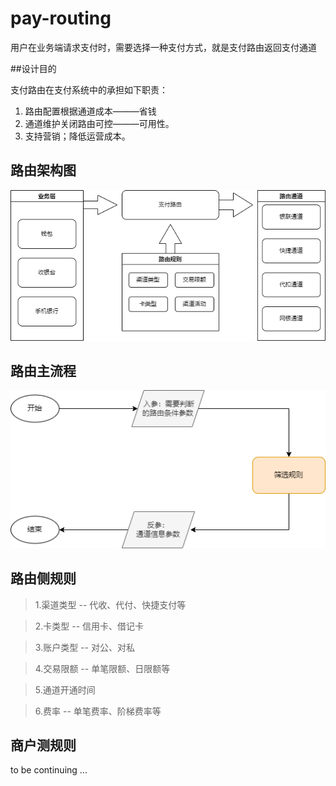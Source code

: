 # pay-routing

用户在业务端请求支付时，需要选择一种支付方式，就是支付路由返回支付通道

##设计目的

支付路由在支付系统中的承担如下职责：

1. 路由配置根据通道成本———省钱
2. 通道维护关闭路由可控———可用性。
3. 支持营销；降低运营成本。

## 路由架构图

![avatar](/images/路由设计.png)

## 路由主流程

![avatar](/images/路由主流程.png)

## 路由侧规则

> 1.渠道类型 -- 代收、代付、快捷支付等

> 2.卡类型 -- 信用卡、借记卡

> 3.账户类型 -- 对公、对私

> 4.交易限额 -- 单笔限额、日限额等

> 5.通道开通时间

> 6.费率 -- 单笔费率、阶梯费率等

## 商户测规则

to be continuing ...